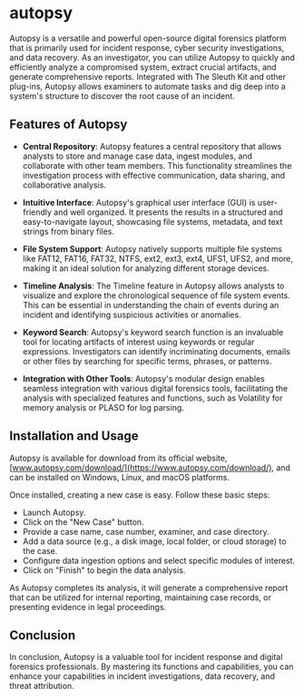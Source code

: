 # autopsy

Autopsy is a versatile and powerful open-source digital forensics platform that is primarily used for incident response, cyber security investigations, and data recovery. As an investigator, you can utilize Autopsy to quickly and efficiently analyze a compromised system, extract crucial artifacts, and generate comprehensive reports. Integrated with The Sleuth Kit and other plug-ins, Autopsy allows examiners to automate tasks and dig deep into a system's structure to discover the root cause of an incident.

## Features of Autopsy

- **Central Repository**: Autopsy features a central repository that allows analysts to store and manage case data, ingest modules, and collaborate with other team members. This functionality streamlines the investigation process with effective communication, data sharing, and collaborative analysis.

- **Intuitive Interface**: Autopsy's graphical user interface (GUI) is user-friendly and well organized. It presents the results in a structured and easy-to-navigate layout, showcasing file systems, metadata, and text strings from binary files.

- **File System Support**: Autopsy natively supports multiple file systems like FAT12, FAT16, FAT32, NTFS, ext2, ext3, ext4, UFS1, UFS2, and more, making it an ideal solution for analyzing different storage devices.

- **Timeline Analysis**: The Timeline feature in Autopsy allows analysts to visualize and explore the chronological sequence of file system events. This can be essential in understanding the chain of events during an incident and identifying suspicious activities or anomalies.

- **Keyword Search**: Autopsy's keyword search function is an invaluable tool for locating artifacts of interest using keywords or regular expressions. Investigators can identify incriminating documents, emails or other files by searching for specific terms, phrases, or patterns.

- **Integration with Other Tools**: Autopsy's modular design enables seamless integration with various digital forensics tools, facilitating the analysis with specialized features and functions, such as Volatility for memory analysis or PLASO for log parsing.

## Installation and Usage

Autopsy is available for download from its official website, [www.autopsy.com/download/](https://www.autopsy.com/download/), and can be installed on Windows, Linux, and macOS platforms.

Once installed, creating a new case is easy. Follow these basic steps:

- Launch Autopsy.
- Click on the "New Case" button.
- Provide a case name, case number, examiner, and case directory.
- Add a data source (e.g., a disk image, local folder, or cloud storage) to the case.
- Configure data ingestion options and select specific modules of interest.
- Click on "Finish" to begin the data analysis.

As Autopsy completes its analysis, it will generate a comprehensive report that can be utilized for internal reporting, maintaining case records, or presenting evidence in legal proceedings.

## Conclusion

In conclusion, Autopsy is a valuable tool for incident response and digital forensics professionals. By mastering its functions and capabilities, you can enhance your capabilities in incident investigations, data recovery, and threat attribution.
